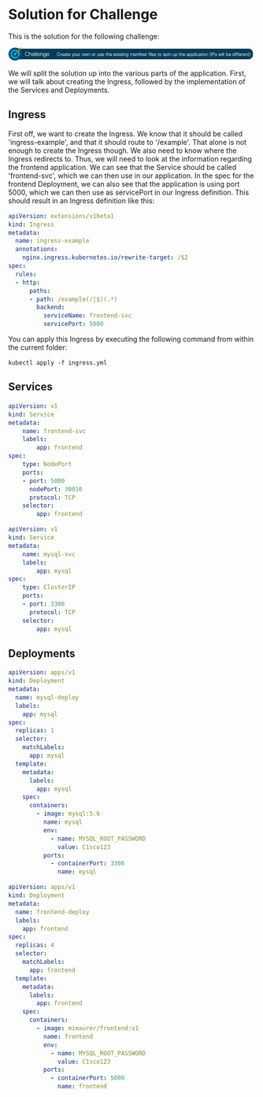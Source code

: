 # Solution for Challenge

This is the solution for the following challenge:

![Challenge](../img/challenge.png?raw=true "Challenge")

We will split the solution up into the various parts of the application. First, we will talk about creating the Ingress, followed by the implementation of the Services and Deployments.

## Ingress

First off, we want to create the Ingress. We know that it should be called 'ingress-example', and that it should route to '/example'. That alone is not enough to create the Ingress though. We also need to know where the Ingress redirects to. Thus, we will need to look at the information regarding the frontend application. We can see that the Service should be called 'frontend-svc', which we can then use in our application. In the spec for the frontend Deployment, we can also see that the application is using port 5000, which we can then use as servicePort in our Ingress definition. This should result in an Ingress definition like this:

```yaml
apiVersion: extensions/v1beta1
kind: Ingress
metadata:
  name: ingress-example
  annotations:
    nginx.ingress.kubernetes.io/rewrite-target: /$2
spec:
  rules:
  - http:
      paths:
      - path: /example(/|$)(.*)
        backend:
          serviceName: frontend-svc
          servicePort: 5000
```

You can apply this Ingress by executing the following command from within the current folder:

```
kubectl apply -f ingress.yml
```

## Services

```yaml
apiVersion: v1
kind: Service
metadata:
    name: frontend-svc
    labels:
        app: frontend
spec:
    type: NodePort
    ports:
    - port: 5000
      nodePort: 30010
      protocol: TCP
    selector:
        app: frontend
```

```yaml
apiVersion: v1
kind: Service
metadata:
    name: mysql-svc
    labels:
        app: mysql
spec:
    type: ClusterIP
    ports:
    - port: 3306
      protocol: TCP
    selector:
        app: mysql
```










## Deployments


```yaml
apiVersion: apps/v1
kind: Deployment
metadata:
  name: mysql-deploy
  labels:
    app: mysql
spec:
  replicas: 1
  selector:
    matchLabels:
      app: mysql
  template:
    metadata:
      labels:
        app: mysql
    spec:
      containers:
        - image: mysql:5.6
          name: mysql
          env:
            - name: MYSQL_ROOT_PASSWORD
              value: C1sco123
          ports:
            - containerPort: 3306
              name: mysql
```

```yaml
apiVersion: apps/v1
kind: Deployment
metadata:
  name: frontend-deploy
  labels:
    app: frontend
spec:
  replicas: 4
  selector:
    matchLabels:
      app: frontend
  template:
    metadata:
      labels:
        app: frontend
    spec:
      containers:
        - image: mimaurer/frontend:v1
          name: frontend
          env:
            - name: MYSQL_ROOT_PASSWORD
              value: C1sco123
          ports:
            - containerPort: 5000
              name: frontend
```

